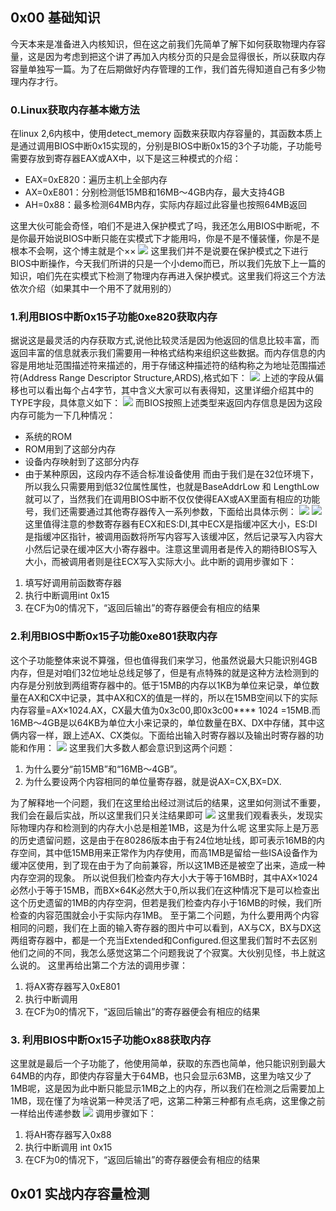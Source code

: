 ## 0x00 基础知识
今天本来是准备进入内核知识，但在这之前我们先简单了解下如何获取物理内存容量，这是因为考虑到把这个讲了再加入内核分页的只是会显得很长，所以获取内存容量单独写一篇。为了在后期做好内存管理的工作，我们首先得知道自己有多少物理内存才行。
### 0.Linux获取内存基本嫩方法
在linux 2,6内核中，使用detect_memory 函数来获取内存容量的，其函数本质上是通过调用BIOS中断0x15实现的，分别是BIOS中断0x15的3个子功能，子功能号需要存放到寄存器EAX或AX中，以下是这三种模式的介绍：
+ EAX=0xE820：遍历主机上全部内存
+ AX=0xE801：分别检测低15MB和16MB～4GB内存，最大支持4GB
+ AH=0x88：最多检测64MB内存，实际内存超过此容量也按照64MB返回

这里大伙可能会奇怪，咱们不是进入保护模式了吗，我还怎么用BIOS中断呢，不是你最开始说BIOS中断只能在实模式下才能用吗，你是不是不懂装懂，你是不是根本不会啊，这个博主就是个××
![](https://cn.bing.com/images/search?q=%E6%88%91%E7%9F%A5%E9%81%93%E4%BD%A0%E5%BE%88%E6%80%A5%20%E4%BD%86%E6%98%AF%E5%85%88%E5%88%AB%E6%80%A5%E8%A1%A8%E6%83%85%E5%8C%85&FORM=IQFRBA&id=E8AB1E51005818B9451F07576DD9245205EF8A81)
这里我们并不是说要在保护模式之下进行BIOS中断操作，今天我们所讲的只是一个小demo而已，所以我们先放下上一篇的知识，咱们先在实模式下检测了物理内存再进入保护模式。这里我们将这三个方法依次介绍（如果其中一个用不了就用别的）
### 1.利用BIOS中断0x15子功能0xe820获取内存
据说这是最灵活的内存获取方式,说他比较灵活是因为他返回的信息比较丰富，而返回丰富的信息就表示我们需要用一种格式结构来组织这些数据。而内存信息的内容是用地址范围描述符来描述的，用于存储这种描述符的结构称之为地址范围描述符(Address Range Descriptor Structure,ARDS),格式如下：
![](http://imgsrc.baidu.com/super/pic/item/9d82d158ccbf6c81fb15f32cf93eb13532fa40d0.jpg)
上述的字段从偏移也可以看出每个占4字节，其中含义大家可以有表得知，这里详细介绍其中的TYPE字段，具体意义如下：
![](http://imgsrc.baidu.com/super/pic/item/3c6d55fbb2fb43166516a5be65a4462308f7d3ed.jpg)
而BIOS按照上述类型来返回内存信息是因为这段内存可能为一下几种情况：
+ 系统的ROM
+ ROM用到了这部分内存
+ 设备内存映射到了这部分内存
+ 由于某种原因，这段内存不适合标准设备使用
而由于我们是在32位环境下，所以我么只需要用到低32位属性属性，也就是BaseAddrLow 和 LengthLow就可以了，当然我们在调用BIOS中断不仅仅使得EAX或AX里面有相应的功能号，我们还需要通过其他寄存器传入一系列参数，下面给出具体示例：
![](http://imgsrc.baidu.com/super/pic/item/023b5bb5c9ea15ce1eea3ecdf3003af33b87b2ea.jpg)
![](http://imgsrc.baidu.com/super/pic/item/b64543a98226cffcce2b6176fc014a90f703eaf6.jpg)
这里值得注意的参数寄存器有ECX和ES:DI,其中ECX是指缓冲区大小，ES:DI是指缓冲区指针，被调用函数将所写内容写入该缓冲区，然后记录写入内容大小然后记录在缓冲区大小寄存器中。注意这里调用者是传入的期待BIOS写入大小，而被调用者则是往ECX写入实际大小。此中断的调用步骤如下：
1. 填写好调用前函数寄存器
2. 执行中断调用int 0x15
3. 在CF为0的情况下，“返回后输出”的寄存器便会有相应的结果

### 2.利用BIOS中断0x15子功能0xe801获取内存
这个子功能整体来说不算强，但也值得我们来学习，他虽然说最大只能识别4GB内存，但是对咱们32位地址总线足够了，但是有点特殊的就是这种方法检测到的内存是分别放到两组寄存器中的。低于15MB的内存以1KB为单位来记录，单位数量在AX和CX中记录，其中AX和CX的值是一样的，所以在15MB空间以下的实际内存容量=AX×1024.AX，CX最大值为0x3c00,即0x3c00**** 1024 =15MB.而16MB～4GB是以64KB为单位大小来记录的，单位数量在BX、DX中存储，其中这俩内容一样，跟上述AX、CX类似。下面给出输入时寄存器以及输出时寄存器的功能和作用：
![](http://imgsrc.baidu.com/super/pic/item/8326cffc1e178a826b9ba164b303738da877e854.jpg)
这里我们大多数人都会意识到这两个问题：
1. 为什么要分“前15MB”和“16MB～4GB”。
2. 为什么要设两个内容相同的单位量寄存器，就是说AX=CX,BX=DX.

为了解释地一个问题，我们在这里给出经过测试后的结果，这里如何测试不重要，我们会在最后实战，所以这里我们只关注结果即可
![](http://imgsrc.baidu.com/super/pic/item/c8177f3e6709c93dfe7ed033da3df8dcd0005462.jpg)
这里我们观看表头，发现实际物理内存和检测到的内存大小总是相差1MB，这是为什么呢
这里实际上是万恶的历史遗留问题，这是由于在80286版本由于有24位地址线，即可表示16MB的内存空间，其中低15MB用来正常作为内存使用，而高1MB是留给一些ISA设备作为缓冲区使用，到了现在由于为了向前兼容，所以这1MB还是被空了出来，造成一种内存空洞的现象。
所以说但我们检查内存大小大于等于16MB时，其中AX×1024必然小于等于15MB，而BX×64K必然大于0,所以我们在这种情况下是可以检查出这个历史遗留的1MB的内存空洞，但若是我们检查内存小于16MB的时候，我们所检查的内容范围就会小于实际内存1MB。
至于第二个问题，为什么要用两个内容相同的问题，我们在上面的输入寄存器的图片中可以看到，AX与CX，BX与DX这两组寄存器中，都是一个充当Extended和Configured.但这里我们暂时不去区别他们之间的不同，我怎么感觉这第二个问题我说了个寂寞。大伙别见怪，书上就这么说的。
这里再给出第二个方法的调用步骤：
1. 将AX寄存器写入0xE801
2. 执行中断调用
3. 在CF为0的情况下，“返回后输出”的寄存器便会有相应的结果

### 3. 利用BIOS中断Ox15子功能Ox88获取内存
这里就是最后一个子功能了，他使用简单，获取的东西也简单，他只能识别到最大64MB的内存，即使内存容量大于64MB，也只会显示63MB，这里为啥又少了1MB呢，这是因为此中断只能显示1MB之上的内存，所以我们在检测之后需要加上1MB，现在懂了为啥说第一种灵活了吧，这第二种第三种都有点毛病，这里像之前一样给出传递参数
![](http://imgsrc.baidu.com/super/pic/item/dbb44aed2e738bd4532a6bf5e48b87d6267ff9e8.jpg)
调用步骤如下：
1. 将AH寄存器写入0x88
2. 执行中断调用 int 0x15
3. 在CF为0的情况下，“返回后输出”的寄存器便会有相应的结果

## 0x01 实战内存容量检测

